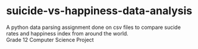 # suicide-vs-happiness-data-analysis
A python data parsing assignment done on csv files to compare sucide rates and happiness index from around the world.  
Grade 12 Computer Science Project
